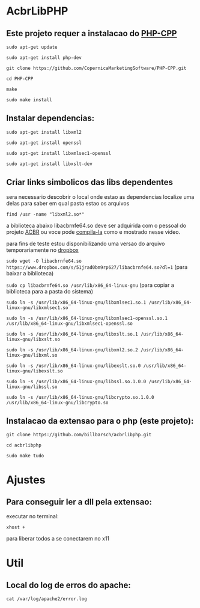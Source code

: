 # AcbrLibPHP

## Este projeto requer a instalacao do [PHP-CPP](http://www.php-cpp.com/) 

`sudo apt-get update`

`sudo apt-get install php-dev`

`git clone https://github.com/CopernicaMarketingSoftware/PHP-CPP.git`

`cd PHP-CPP`

`make`

`sudo make install`


## Instalar dependencias:

`sudo apt-get install libxml2`

`sudo apt-get install openssl`

`sudo apt-get install libxmlsec1-openssl`

`sudo apt-get install libxslt-dev`


## Criar links simbolicos das libs dependentes

sera necessario descobrir o local onde estao as dependencias 
localize uma delas para saber em qual pasta estao os arquivos

`find /usr -name "libxml2.so*"`

a biblioteca abaixo libacbrnfe64.so deve ser adquirida com o pessoal do projeto [ACBR](https://projetoacbr.com.br/acbrlib/) ou voce pode [compila-la](https://www.youtube.com/watch?v=XJvMr3b6rNo&feature=emb_title) como e mostrado nesse video.

para fins de teste estou disponibilizando uma versao do arquivo temporariamente no [dropbox](https://www.dropbox.com/s/51jrad0bm9rp627/libacbrnfe64.so?dl=0)

`sudo wget -O libacbrnfe64.so https://www.dropbox.com/s/51jrad0bm9rp627/libacbrnfe64.so?dl=1` (para baixar a biblioteca)

`sudo cp libacbrnfe64.so /usr/lib/x86_64-linux-gnu` (para copiar a biblioteca para a pasta do sistema)

`sudo ln -s /usr/lib/x86_64-linux-gnu/libxmlsec1.so.1 /usr/lib/x86_64-linux-gnu/libxmlsec1.so`

`sudo ln -s /usr/lib/x86_64-linux-gnu/libxmlsec1-openssl.so.1 /usr/lib/x86_64-linux-gnu/libxmlsec1-openssl.so`

`sudo ln -s /usr/lib/x86_64-linux-gnu/libxslt.so.1 /usr/lib/x86_64-linux-gnu/libxslt.so`

`sudo ln -s /usr/lib/x86_64-linux-gnu/libxml2.so.2 /usr/lib/x86_64-linux-gnu/libxml.so`

`sudo ln -s /usr/lib/x86_64-linux-gnu/libexslt.so.0 /usr/lib/x86_64-linux-gnu/libexslt.so`

`sudo ln -s /usr/lib/x86_64-linux-gnu/libssl.so.1.0.0 /usr/lib/x86_64-linux-gnu/libssl.so`

`sudo ln -s /usr/lib/x86_64-linux-gnu/libcrypto.so.1.0.0 /usr/lib/x86_64-linux-gnu/libcrypto.so`


## Instalacao da extensao para o php (este projeto):

`git clone https://github.com/billbarsch/acbrlibphp.git`

`cd acbrlibphp`

`sudo make tudo`


# Ajustes

## Para conseguir ler a dll pela extensao:

executar no terminal: 

`xhost +` 

para liberar todos a se conectarem no x11


# Util

## Local do log de erros do apache:

`cat /var/log/apache2/error.log`
